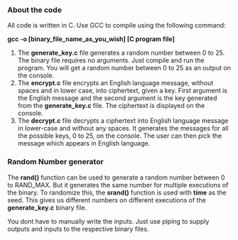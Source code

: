 ### About the code

All code is written in C. Use GCC to compile using the following command:

**gcc -o \[binary_file_name_as_you_wish\] \[C program file\]**

1. The **generate_key.c** file generates a random number between 0 to 25. The binary file requires no arguments. Just compile and run the program. You will get a random number between 0 to 25 as an output on the console.
2. The **encrypt.c** file encrypts an English language message, without spaces and in lower case, into ciphertext, given a key. First argument is the English message and the second argument is the key generated from the **generate_key.c** file. The ciphertext is displayed on the console.
3. The **decrypt.c** file decrypts a ciphertext into English language message in lower-case and without any spaces. It generates the messages for all the possible keys, 0 to 25, on the console. The user can then pick the message which appears in English language.


### Random Number generator

The **rand()** function can be used to generate a random number between 0 to RAND_MAX. But it generates the same number for multiple executions of the binary. To randomize this, the **srand()** function is used with **time** as the seed. This gives us different numbers on different executions of the **generate_key.c** binary file.

You dont have to manually write the inputs. Just use piping to supply outputs and inputs to the respective binary files.
